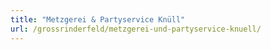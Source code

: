 ```yaml
---
title: "Metzgerei & Partyservice Knüll"
url: /grossrinderfeld/metzgerei-und-partyservice-knuell/
---
```

